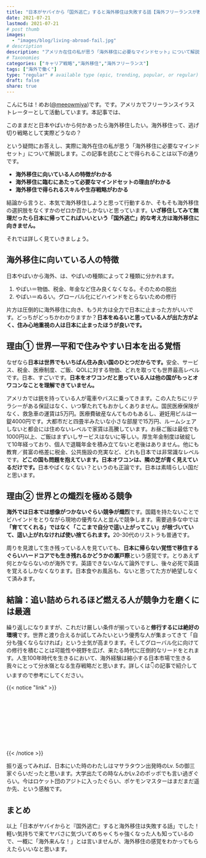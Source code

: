 ```yaml
---
title: "日本がヤバイから「国外逃亡」すると海外移住は失敗する話【海外フリーランスが教えます】"
date: 2021-07-21
lastmod: 2021-07-21
# post thumb
images:
  - "images/blog/living-abroad-fail.jpg"
# description
description: "アメリカ在住の私が思う「海外移住に必要なマインドセット」について解説します。"
# Taxonomies
categories: ["キャリア戦略","海外移住","海外フリーランス"]
tags: ["海外で働く"]
type: "regular" # available type (epic, trending, popular, or regular)
draft: false
share: true
---
```


こんにちは！めお(<u><a href="https://twitter.com/meeowmiya" target="_blank">@meeowmiya</a></u>)です。です。アメリカでフリーランスイラストレーターとして活動しています。本記事では、

このままだと日本やばいから何かあったら海外移住したい。海外移住って、逃げ切り戦略として実際どうなの？

という疑問にお答えし、実際に海外在住の私が思う「海外移住に必要なマインドセット」について解説します。この記事を読むことで得られることは以下の通りです。

* **海外移住に向いている人の特徴がわかる**
* **海外移住に臨むにあたって必要なマインドセットの理由がわかる**
* **海外移住で得られるスキルや生存戦略がわかる**

結論から言うと、本気で海外移住しようと思って行動するか、そもそも海外移住の選択肢をなくすかのゼロか百かしかないと思っています。<span class="keiko-red">**いざ移住してみて無理だったら日本に帰ってこればいいという「国外逃亡」的な考え方は海外移住に向きません。**</span>

それでは詳しく見ていきましょう。


## 海外移住に向いている人の特徴

日本やばいから海外、は、やばいの種類によって２種類に分かれます。

1. やばい＝物価、税金、年金など住み良くなくなる。そのための脱出
2. やばい＝ぬるい。グローバル化にビハインドをとらないための修行

片方は圧倒的に海外移住に向き、もう片方は全力で日本に止まった方がいいです。どっちがどっちかわかりますか？<span class="keiko-red">**日本をぬるいと思っている人が出た方がよく、住み心地重視の人は日本に止まったほうが良いです。**</span>

## 理由① 世界一平和で住みやすい日本を出る覚悟

なぜなら<span class="keiko-red">**日本は世界でもいちばん住み良い国のひとつだからです。**</span>安全、サービス、税金、医療制度、ご飯、QOLに対する物価、どれを取っても世界最高レベルです。日本、すごいです。<span class="keiko-red">**日本をオワコンだと思っている人は他の国がもっとオワコンなことを理解できていません。**</span>

アメリカでは銃を持っている人が電車やバスに乗ってきます。この人たちにリテラシーがある保証はなく、いつ撃たれてもおかしくありません。国民医療保険がなく、救急車の運賃は5万円。医療費破産なんてものもあるし、避妊用ピルは一錠4000円です。大都市だと四畳半みたいな小さな部屋で15万円、ルームシェアしないと都会には住めないレベルで家賃は高騰しています。お昼ご飯は最低でも1000円以上、ご飯はまずいしサービスはないに等しい。厚生年金制度は破綻して10年経っており、個人で退職年金を積み立てないと老後はありません。他にも教育／貧富の格差に税金、公共施設の充実など、どれも日本では非常識なレベルです。<span class="keiko-red">**どこの国も問題を抱えています。日本オワコンは、隣の芝が青く見えているだけです。**</span>日本やばくなくない？というのも正論です。日本は素晴らしい国だと思います。

## 理由② 世界との熾烈を極める競争

<span class="keiko-red">**海外では日本では想像がつかないぐらい競争が熾烈**</span>です。国籍を持たないことでビハインドをとりながら現地の優秀な人と並んで競争します。需要過多な中では<span class="keiko-red">**「育ててくれる」ではなく「ここまで自分で這い上がってこい」が根づいていて、這い上がれなければ使い捨てられます。**</span>20-30代のリストラも普通です。

周りを見渡して生き残っている人を見ていても、<span class="keiko-red">**日本に帰らない覚悟で移住するぐらいハードコアでも生き残れるかどうかの瀬戸際**</span>という感覚です。とりあえず何とかならないのが海外です。英語できないなんて論外ですし、後々必死で英語を覚えるしかなくなります。日本食やお風呂も、ないと思ってた方が絶望しなくて済みます。


## 結論：追い詰められるほど燃える人が競争力を磨くには最適

繰り返しになりますが、これだけ厳しい条件が揃っていると<span class="keiko-red">**修行するには絶好の環境**</span>です。世界と渡り合えるか試してみたいという優秀な人が集まってきて「自分も強くならなければ」という士気が高まります。そしてグローバル化に向けての修行を積むことは可能性や視野を広げ、来たる時代に圧倒的なリードをとれます。人生100年時代を生きるにおいて、海外経験は縮小する日本市場で生きる我々にとって分水嶺となる生存戦略だと思います。詳しくは👇の記事で紹介していますので参考にしてください。

{{< notice "link" >}}
<div class="iframely-embed"><div class="iframely-responsive" style="height: 140px; padding-bottom: 0;"><a href="https://menglish.jp/post/career-abroad-pros/" data-iframely-url="//cdn.iframe.ly/NMV6rf0?iframe=card-small"></a></div></div><script async src="//cdn.iframe.ly/embed.js" charset="utf-8"></script>
{{< /notice >}}

振り返ってみれば、日本にいた時のわたしはマサラタウン出発時のLv. 5の御三家ぐらいだったと思います。大学出たての時なんかLv.2のポッポでも言い過ぎぐらい。今はロケット団のアジトに入ったぐらい、ポケモンマスターはまだまだ遥か先、という感触です。

## まとめ

以上「日本がヤバイからと『国外逃亡』すると海外移住は失敗する話」でした！軽い気持ちで来てヤバさに気づいてめちゃくちゃ強くなった人も知っているので、一概に「海外来んな！」とは言いませんが、海外移住の感覚をわかってもらえたらいいなと思います。